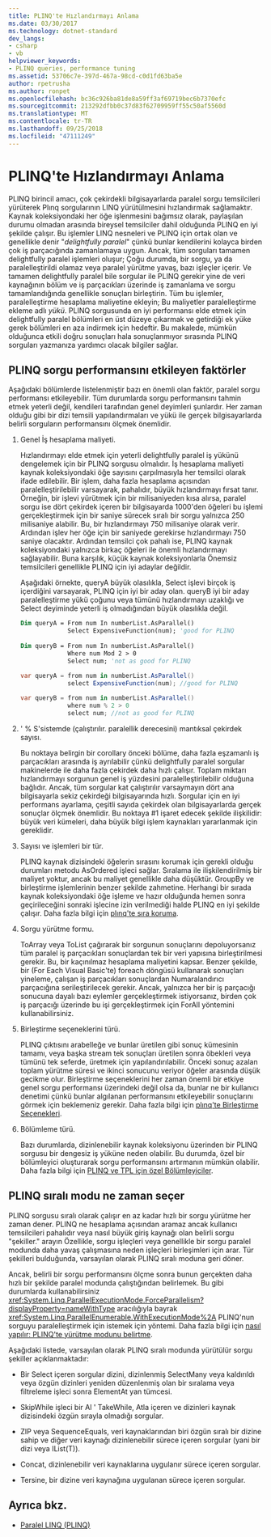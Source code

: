 ```yaml
---
title: PLINQ'te Hızlandırmayı Anlama
ms.date: 03/30/2017
ms.technology: dotnet-standard
dev_langs:
- csharp
- vb
helpviewer_keywords:
- PLINQ queries, performance tuning
ms.assetid: 53706c7e-397d-467a-98cd-c0d1fd63ba5e
author: rpetrusha
ms.author: ronpet
ms.openlocfilehash: bc36c926ba81de8a59ff3af69719bec6b7370efc
ms.sourcegitcommit: 213292dfbb0c37d83f62709959ff55c50af5560d
ms.translationtype: MT
ms.contentlocale: tr-TR
ms.lasthandoff: 09/25/2018
ms.locfileid: "47111249"
---
```

# <a name="understanding-speedup-in-plinq"></a>PLINQ'te Hızlandırmayı Anlama
PLINQ birincil amacı, çok çekirdekli bilgisayarlarda paralel sorgu temsilcileri yürüterek Plınq sorgularının LINQ yürütülmesini hızlandırmak sağlamaktır. Kaynak koleksiyondaki her öğe işlenmesini bağımsız olarak, paylaşılan durumu olmadan arasında bireysel temsilciler dahil olduğunda PLINQ en iyi şekilde çalışır. Bu işlemler LINQ nesneleri ve PLINQ için ortak olan ve genellikle denir "*delightfully paralel*" çünkü bunlar kendilerini kolayca birden çok iş parçacığında zamanlamaya uygun. Ancak, tüm sorguları tamamen delightfully paralel işlemleri oluşur; Çoğu durumda, bir sorgu, ya da paralelleştirildi olamaz veya paralel yürütme yavaş, bazı işleçler içerir. Ve tamamen delightfully paralel bile sorgular ile PLINQ gerekir yine de veri kaynağının bölüm ve iş parçacıkları üzerinde iş zamanlama ve sorgu tamamlandığında genellikle sonuçları birleştirin. Tüm bu işlemler, paralelleştirme hesaplama maliyetine ekleyin; Bu maliyetler paralelleştirme ekleme adlı *yükü*. PLINQ sorgusunda en iyi performansı elde etmek için delightfully paralel bölümleri en üst düzeye çıkarmak ve getirdiği ek yüke gerek bölümleri en aza indirmek için hedeftir. Bu makalede, mümkün olduğunca etkili doğru sonuçları hala sonuçlanmıyor sırasında PLINQ sorguları yazmanıza yardımcı olacak bilgiler sağlar.  
  
## <a name="factors-that-impact-plinq-query-performance"></a>PLINQ sorgu performansını etkileyen faktörler  
 Aşağıdaki bölümlerde listelenmiştir bazı en önemli olan faktör, paralel sorgu performansı etkileyebilir. Tüm durumlarda sorgu performansını tahmin etmek yeterli değil, kendileri tarafından genel deyimleri şunlardır. Her zaman olduğu gibi bir dizi temsili yapılandırmaları ve yükü ile gerçek bilgisayarlarda belirli sorguların performansını ölçmek önemlidir.  
  
1.  Genel İş hesaplama maliyeti.  
  
     Hızlandırmayı elde etmek için yeterli delightfully paralel iş yükünü dengelemek için bir PLINQ sorgusu olmalıdır. İş hesaplama maliyeti kaynak koleksiyondaki öğe sayısını çarpılmasıyla her temsilci olarak ifade edilebilir. Bir işlem, daha fazla hesaplama açısından paralelleştirilebilir varsayarak, pahalıdır, büyük hızlandırmayı fırsat tanır. Örneğin, bir işlevi yürütmek için bir milisaniyeden kısa alırsa, paralel sorgu ise dört çekirdek içeren bir bilgisayarda 1000'den öğeleri bu işlemi gerçekleştirmek için bir saniye sürecek sıralı bir sorgu yalnızca 250 milisaniye alabilir. Bu, bir hızlandırmayı 750 milisaniye olarak verir. Ardından işlev her öğe için bir saniyede gerekirse hızlandırmayı 750 saniye olacaktır. Ardından temsilci çok pahalı ise, PLINQ kaynak koleksiyondaki yalnızca birkaç öğeleri ile önemli hızlandırmayı sağlayabilir. Buna karşılık, küçük kaynak koleksiyonlarla Önemsiz temsilcileri genellikle PLINQ için iyi adaylar değildir.  
  
     Aşağıdaki örnekte, queryA büyük olasılıkla, Select işlevi birçok iş içerdiğini varsayarak, PLINQ için iyi bir aday olan. queryB iyi bir aday paralelleştirme yükü çoğunu veya tümünü hızlandırmayı uzaklığı ve Select deyiminde yeterli iş olmadığından büyük olasılıkla değil.  
  
    ```vb  
    Dim queryA = From num In numberList.AsParallel()  
                 Select ExpensiveFunction(num); 'good for PLINQ  
  
    Dim queryB = From num In numberList.AsParallel()  
                 Where num Mod 2 > 0  
                 Select num; 'not as good for PLINQ  
    ```  
  
    ```csharp  
    var queryA = from num in numberList.AsParallel()  
                 select ExpensiveFunction(num); //good for PLINQ  
  
    var queryB = from num in numberList.AsParallel()  
                 where num % 2 > 0  
                 select num; //not as good for PLINQ  
    ```  
  
2.  ' % S'sistemde (çalıştırılır. paralellik derecesini) mantıksal çekirdek sayısı.  
  
     Bu noktaya belirgin bir corollary önceki bölüme, daha fazla eşzamanlı iş parçacıkları arasında iş ayrılabilir çünkü delightfully paralel sorgular makinelerde ile daha fazla çekirdek daha hızlı çalışır. Toplam miktarı hızlandırmayı sorgunun genel iş yüzdesini paralelleştirilebilir olduğuna bağlıdır. Ancak, tüm sorgular kat çalıştırılır varsaymayın dört ana bilgisayarla sekiz çekirdeği bilgisayarında hızlı. Sorgular için en iyi performans ayarlama, çeşitli sayıda çekirdek olan bilgisayarlarda gerçek sonuçlar ölçmek önemlidir. Bu noktaya #1 işaret edecek şekilde ilişkilidir: büyük veri kümeleri, daha büyük bilgi işlem kaynakları yararlanmak için gereklidir.  
  
3.  Sayısı ve işlemleri bir tür.  
  
     PLINQ kaynak dizisindeki öğelerin sırasını korumak için gerekli olduğu durumları metodu AsOrdered işleci sağlar. Sıralama ile ilişkilendirilmiş bir maliyet yoktur, ancak bu maliyet genellikle daha düşüktür. GroupBy ve birleştirme işlemlerinin benzer şekilde zahmetine. Herhangi bir sırada kaynak koleksiyondaki öğe işleme ve hazır olduğunda hemen sonra geçirileceğini sonraki işlecine izin verilmediği halde PLINQ en iyi şekilde çalışır. Daha fazla bilgi için [plınq'te sıra koruma](../../../docs/standard/parallel-programming/order-preservation-in-plinq.md).  
  
4.  Sorgu yürütme formu.  
  
     ToArray veya ToList çağırarak bir sorgunun sonuçlarını depoluyorsanız tüm paralel iş parçacıkları sonuçlardan tek bir veri yapısına birleştirilmesi gerekir. Bu, bir kaçınılmaz hesaplama maliyetini kapsar. Benzer şekilde, bir (For Each Visual Basic'te) foreach döngüsü kullanarak sonuçları yineleme, çalışan iş parçacıkları sonuçlardan Numaralandırıcı parçacığına serileştirilecek gerekir. Ancak, yalnızca her bir iş parçacığı sonucuna dayalı bazı eylemler gerçekleştirmek istiyorsanız, birden çok iş parçacığı üzerinde bu işi gerçekleştirmek için ForAll yöntemini kullanabilirsiniz.  
  
5.  Birleştirme seçeneklerini türü.  
  
     PLINQ çıktısını arabelleğe ve bunlar üretilen gibi sonuç kümesinin tamamı, veya başka stream tek sonuçları üretilen sonra öbekleri veya tümünü tek seferde, üretmek için yapılandırılabilir. Önceki sonuç azalan toplam yürütme süresi ve ikinci sonucunu veriyor öğeler arasında düşük gecikme olur.  Birleştirme seçeneklerini her zaman önemli bir etkiye genel sorgu performansı üzerindeki değil olsa da, bunlar ne bir kullanıcı denetimi çünkü bunlar algılanan performansını etkileyebilir sonuçlarını görmek için beklemeniz gerekir. Daha fazla bilgi için [plınq'te Birleştirme Seçenekleri](../../../docs/standard/parallel-programming/merge-options-in-plinq.md).  
  
6.  Bölümleme türü.  
  
     Bazı durumlarda, dizinlenebilir kaynak koleksiyonu üzerinden bir PLINQ sorgusu bir dengesiz iş yüküne neden olabilir. Bu durumda, özel bir bölümleyici oluşturarak sorgu performansını artırmanın mümkün olabilir. Daha fazla bilgi için [PLINQ ve TPL için özel Bölümleyiciler](../../../docs/standard/parallel-programming/custom-partitioners-for-plinq-and-tpl.md).  
  
## <a name="when-plinq-chooses-sequential-mode"></a>PLINQ sıralı modu ne zaman seçer  
 PLINQ sorgusu sıralı olarak çalışır en az kadar hızlı bir sorgu yürütme her zaman dener. PLINQ ne hesaplama açısından aramaz ancak kullanıcı temsilcileri pahalıdır veya nasıl büyük giriş kaynağı olan belirli sorgu "şekiller." arayın Özellikle, sorgu işleçleri veya genellikle bir sorgu paralel modunda daha yavaş çalışmasına neden işleçleri birleşimleri için arar. Tür şekilleri bulduğunda, varsayılan olarak PLINQ sıralı moduna geri döner.  
  
 Ancak, belirli bir sorgu performansını ölçme sonra bunun gerçekten daha hızlı bir şekilde paralel modunda çalıştığından belirlemek. Bu gibi durumlarda kullanabilirsiniz <xref:System.Linq.ParallelExecutionMode.ForceParallelism?displayProperty=nameWithType> aracılığıyla bayrak <xref:System.Linq.ParallelEnumerable.WithExecutionMode%2A> PLINQ'nun sorguyu paralelleştirmek için istemek için yöntemi. Daha fazla bilgi için [nasıl yapılır: PLINQ'te yürütme modunu belirtme](../../../docs/standard/parallel-programming/how-to-specify-the-execution-mode-in-plinq.md).  
  
 Aşağıdaki listede, varsayılan olarak PLINQ sıralı modunda yürütülür sorgu şekiller açıklanmaktadır:  
  
-   Bir Select içeren sorgular dizini, dizinlenmiş SelectMany veya kaldırıldı veya özgün dizinleri yeniden düzenlenmiş olan bir sıralama veya filtreleme işleci sonra ElementAt yan tümcesi.  
  
-   SkipWhile işleci bir Al ' TakeWhile, Atla içeren ve dizinleri kaynak dizisindeki özgün sırayla olmadığı sorgular.  
  
-   ZIP veya SequenceEquals, veri kaynaklarından biri özgün sıralı bir dizine sahip ve diğer veri kaynağı dizinlenebilir sürece içeren sorgular (yani bir dizi veya IList(T)).  
  
-   Concat, dizinlenebilir veri kaynaklarına uygulanır sürece içeren sorgular.  
  
-   Tersine, bir dizine veri kaynağına uygulanan sürece içeren sorgular.  
  
## <a name="see-also"></a>Ayrıca bkz.

- [Paralel LINQ (PLINQ)](../../../docs/standard/parallel-programming/parallel-linq-plinq.md)
